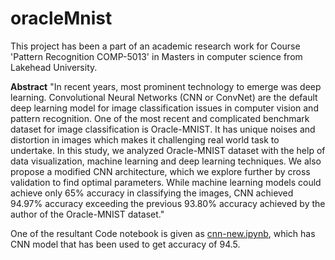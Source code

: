 # oracleMnist

This project has been a part of an academic research work for Course 'Pattern Recognition COMP-5013' in Masters in computer science from Lakehead University.

**Abstract**
"In recent years, most prominent technology to emerge was deep learning. Convolutional Neural Networks (CNN or ConvNet) are the default deep learning model for image classification issues in computer vision and pattern recognition. One of the most recent and complicated benchmark dataset for image classification is Oracle-MNIST. It has unique noises and distortion in images which makes it challenging real world task to undertake. In this study, we analyzed Oracle-MNIST dataset with the help of data visualization, machine learning and deep learning techniques. We also propose a modified CNN architecture, which we explore further by cross validation to find optimal parameters. While machine learning models could achieve only 65\% accuracy in classifying the images, CNN achieved 94.97\% accuracy exceeding the previous 93.80\% accuracy achieved by the author of the Oracle-MNIST dataset."

One of the resultant Code notebook is given as [cnn-new.ipynb](https://github.com/niharika-sojitra/oracleMnist/blob/main/OracleMnist/cnn-new.ipynb), which has CNN model that has been used to get accuracy of 94.5.

